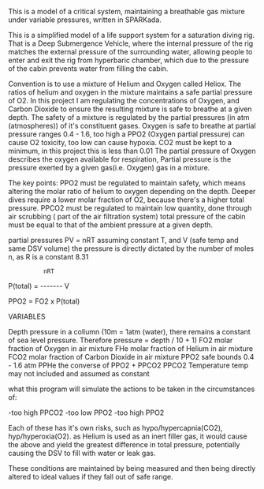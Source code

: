 This is a model of a critical system, maintaining a breathable gas mixture under variable pressures, written in SPARKada.

This is a simplified model of a life support system for a saturation diving rig.
That is a Deep Submergence Vehicle, where the internal pressure of the rig matches the external pressure of the surrounding water, allowing people to enter and exit the rig from
hyperbaric chamber, which due to the pressure of the cabin prevents water from filling the cabin.

Convention is to use a mixture of Helium and Oxygen called Heliox.
The ratios of helium and oxygen in the mixture maintains a safe partial pressure of O2.
In this project I am regulating the concentrations of Oxygen, and Carbon Dioxide to ensure the resulting mixture is safe to breathe at a given depth. 
The safety of a mixture is regulated by the partial pressures (in atm (atmospheres)) of it's constituent gases.
Oxygen is safe to breathe at partial pressure ranges 0.4 - 1.6, too high a PPO2 (Oxygen partial pressure) can cause O2 toxicity, too low can cause hypoxia. 
CO2 must be kept to a minimum, in this project this is less than 0.01 
The partial pressure of Oxygen describes the oxygen available for respiration,
Partial pressure is the pressure exerted by a given gas(i.e. Oxygen) gas in a mixture.

The key points:
   PPO2 must be regulated to maintain safety, which means altering the molar ratio of helium to oxygen depending on the depth.
   Deeper dives require a lower molar fraction of O2, because there's a higher total pressure.
   PPCO2 must be regulated to maintain low quantity, done through air scrubbing ( part of the air filtration system)
   total pressure of the cabin must be equal to that of the ambient pressure at a given depth.


partial pressures
PV = nRT
assuming constant T, and V (safe temp and same DSV volume)
the pressure is directly dictated by the number of moles n, as R is a constant 8.31

              nRT
 P(total) = -------
               V

PPO2 = FO2 x P(total)


VARIABLES

Depth           pressure in a collumn (10m = 1atm  (water), there remains a constant of sea level pressure. 
			Therefore pressure = depth / 10 + 1)
FO2             molar fraction of Oxygen in air mixture
FHe		molar fraction of Helium in air mixture
FCO2            molar fraction of Carbon Dioxide in air mixture
PPO2            safe bounds 0.4 - 1.6 atm
PPHe            the converse of PPO2 + PPCO2
PPCO2
   Temperature  temp may not included and assumed as constant


what this program will simulate the actions to be taken in the circumstances of:


   -too high PPCO2
   -too low PPO2
   -too high PPO2
  
Each of these has it's own risks, such as hypo/hypercapnia(CO2), hyp/hyperoxia(O2).
as Helium is used as an inert filler gas, it would cause the above and
yield the greatest difference in total pressure,
potentially causing the DSV to fill with water or leak gas.

These conditions are maintained by being measured and then being directly altered to ideal values if they fall out of safe range. 
